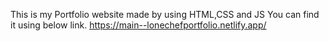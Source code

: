 This is my Portfolio website made by using HTML,CSS and JS 
You can find it using below link.
https://main--lonechefportfolio.netlify.app/
